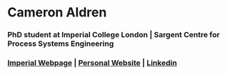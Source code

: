 # Cameron Aldren

### PhD student at Imperial College London | Sargent Centre for Process Systems Engineering

### [Imperial Webpage](https://www.imperial.ac.uk/people/cameron.aldren19) | [Personal Website](www.cameronaldren.co.uk) | [Linkedin](https://www.linkedin.com/in/cameronaldren/)

